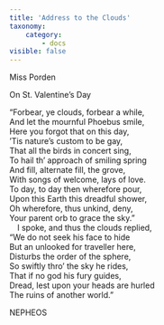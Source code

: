 ```yaml
---
title: 'Address to the Clouds'
taxonomy:
    category:
        - docs
visible: false
---
```


<div class="author">Miss Porden</div>

<span class="title">On St. Valentine’s Day</span>

“Forbear, ye clouds, forbear a while,  
And let the mournful Phoebus smile,  
Here you forgot that on this day,  
’Tis nature’s custom to be gay,  
That all the birds in concert sing,  
To hail th’ approach of smiling spring  
And fill, alternate fill, the grove,  
With songs of welcome, lays of love.  
To day, to day then wherefore pour,  
Upon this Earth this dreadful shower,  
Oh wherefore, thus unkind, deny,  
Your parent orb to grace the sky.”  
&emsp;I spoke, and thus the clouds replied,  
“We do not seek his face to hide  
But an unlooked for traveller here,  
Disturbs the order of the sphere,  
So swiftly thro’ the sky he rides,  
That if no god his fury guides,  
Dread, lest upon your heads are hurled  
The ruins of another world.”

NEPHEOS